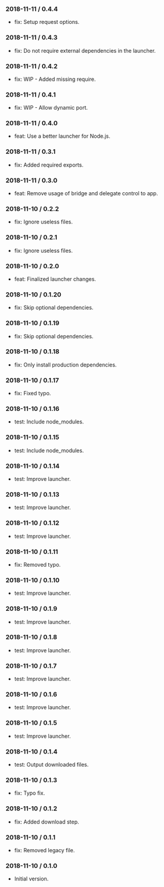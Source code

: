 ### 2018-11-11 / 0.4.4

* fix: Setup request options.

### 2018-11-11 / 0.4.3

* fix: Do not require external dependencies in the launcher.

### 2018-11-11 / 0.4.2

* fix: WIP - Added missing require.

### 2018-11-11 / 0.4.1

* fix: WIP - Allow dynamic port.

### 2018-11-11 / 0.4.0

* feat: Use a better launcher for Node.js.

### 2018-11-11 / 0.3.1

* fix: Added required exports.

### 2018-11-11 / 0.3.0

* feat: Remove usage of bridge and delegate control to app.

### 2018-11-10 / 0.2.2

* fix: Ignore useless files.

### 2018-11-10 / 0.2.1

* fix: Ignore useless files.

### 2018-11-10 / 0.2.0

* feat: Finalized launcher changes.

### 2018-11-10 / 0.1.20

* fix: Skip optional dependencies.

### 2018-11-10 / 0.1.19

* fix: Skip optional dependencies.

### 2018-11-10 / 0.1.18

* fix: Only install production dependencies.

### 2018-11-10 / 0.1.17

* fix: Fixed typo.

### 2018-11-10 / 0.1.16

* test: Include node_modules.

### 2018-11-10 / 0.1.15

* test: Include node_modules.

### 2018-11-10 / 0.1.14

* test: Improve launcher.

### 2018-11-10 / 0.1.13

* test: Improve launcher.

### 2018-11-10 / 0.1.12

* test: Improve launcher.

### 2018-11-10 / 0.1.11

* fix: Removed typo.

### 2018-11-10 / 0.1.10

* test: Improve launcher.

### 2018-11-10 / 0.1.9

* test: Improve launcher.

### 2018-11-10 / 0.1.8

* test: Improve launcher.

### 2018-11-10 / 0.1.7

* test: Improve launcher.

### 2018-11-10 / 0.1.6

* test: Improve launcher.

### 2018-11-10 / 0.1.5

* test: Improve launcher.

### 2018-11-10 / 0.1.4

* test: Output downloaded files.

### 2018-11-10 / 0.1.3

* fix: Typo fix.

### 2018-11-10 / 0.1.2

* fix: Added download step.

### 2018-11-10 / 0.1.1

* fix: Removed legacy file.

### 2018-11-10 / 0.1.0

- Initial version.
